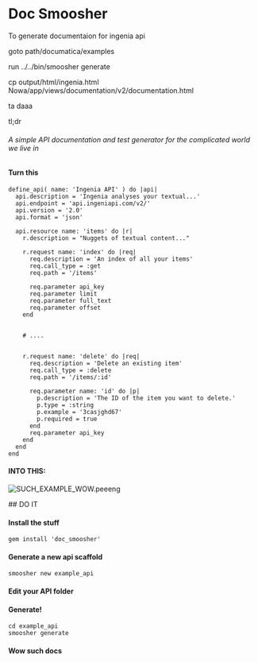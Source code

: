 Doc Smoosher
===

To generate documentaion for ingenia api

goto path/documatica/examples

run ../../bin/smoosher generate

cp output/html/ingenia.html Nowa/app/views/documentation/v2/documentation.html

ta daaa

tl;dr

###### A simple API documentation and test generator for the complicated world we live in

#### Turn this
    define_api( name: 'Ingenia API' ) do |api|
      api.description = 'Ingenia analyses your textual...'
      api.endpoint = 'api.ingeniapi.com/v2/'
      api.version = '2.0'
      api.format = 'json'

      api.resource name: 'items' do |r|
        r.description = "Nuggets of textual content..."
        
        r.request name: 'index' do |req|
          req.description = 'An index of all your items'
          req.call_type = :get
          req.path = '/items'

          req.parameter api_key
          req.parameter limit
          req.parameter full_text
          req.parameter offset
        end


        # ....


        r.request name: 'delete' do |req|
          req.description = 'Delete an existing item'
          req.call_type = :delete
          req.path = '/items/:id'

          req.parameter name: 'id' do |p|
            p.description = 'The ID of the item you want to delete.'
            p.type = :string
            p.example = '3casjghd67'
            p.required = true
          end
          req.parameter api_key
        end
      end
    end

#### INTO THIS:
![SUCH_EXAMPLE_WOW.peeeng](http://i.imgur.com/rm1vYj1.png)

## DO IT

#### Install the stuff

    gem install 'doc_smoosher'

#### Generate a new api scaffold

    smoosher new example_api

#### Edit your API folder

#### Generate!
    cd example_api
    smoosher generate

#### Wow such docs


